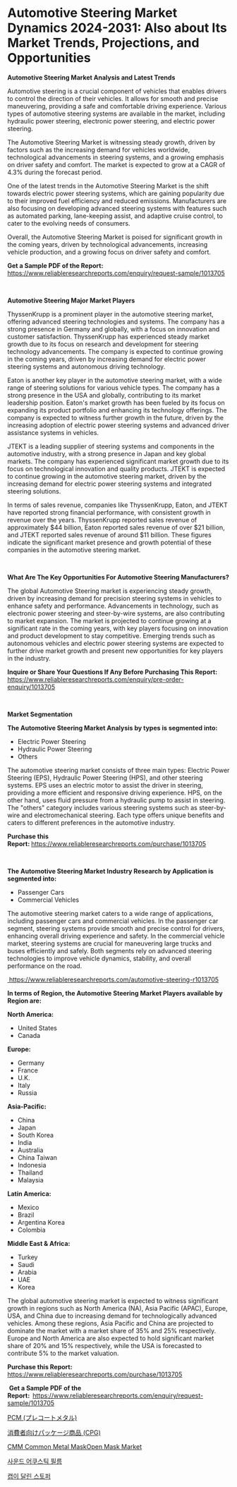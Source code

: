 <p><h1>Automotive Steering Market Dynamics 2024-2031: Also about Its Market Trends, Projections, and Opportunities</h1></p><p><strong>Automotive Steering Market Analysis and Latest Trends</strong></p>
<p><p>Automotive steering is a crucial component of vehicles that enables drivers to control the direction of their vehicles. It allows for smooth and precise maneuvering, providing a safe and comfortable driving experience. Various types of automotive steering systems are available in the market, including hydraulic power steering, electronic power steering, and electric power steering.</p><p>The Automotive Steering Market is witnessing steady growth, driven by factors such as the increasing demand for vehicles worldwide, technological advancements in steering systems, and a growing emphasis on driver safety and comfort. The market is expected to grow at a CAGR of 4.3% during the forecast period.</p><p>One of the latest trends in the Automotive Steering Market is the shift towards electric power steering systems, which are gaining popularity due to their improved fuel efficiency and reduced emissions. Manufacturers are also focusing on developing advanced steering systems with features such as automated parking, lane-keeping assist, and adaptive cruise control, to cater to the evolving needs of consumers.</p><p>Overall, the Automotive Steering Market is poised for significant growth in the coming years, driven by technological advancements, increasing vehicle production, and a growing focus on driver safety and comfort.</p></p>
<p><strong>Get a Sample PDF of the Report:&nbsp;</strong> <a href="https://www.reliableresearchreports.com/enquiry/request-sample/1013705">https://www.reliableresearchreports.com/enquiry/request-sample/1013705</a></p>
<p>&nbsp;</p>
<p><strong>Automotive Steering Major Market Players</strong></p>
<p><p>ThyssenKrupp is a prominent player in the automotive steering market, offering advanced steering technologies and systems. The company has a strong presence in Germany and globally, with a focus on innovation and customer satisfaction. ThyssenKrupp has experienced steady market growth due to its focus on research and development for steering technology advancements. The company is expected to continue growing in the coming years, driven by increasing demand for electric power steering systems and autonomous driving technology.</p><p>Eaton is another key player in the automotive steering market, with a wide range of steering solutions for various vehicle types. The company has a strong presence in the USA and globally, contributing to its market leadership position. Eaton's market growth has been fueled by its focus on expanding its product portfolio and enhancing its technology offerings. The company is expected to witness further growth in the future, driven by the increasing adoption of electric power steering systems and advanced driver assistance systems in vehicles.</p><p>JTEKT is a leading supplier of steering systems and components in the automotive industry, with a strong presence in Japan and key global markets. The company has experienced significant market growth due to its focus on technological innovation and quality products. JTEKT is expected to continue growing in the automotive steering market, driven by the increasing demand for electric power steering systems and integrated steering solutions.</p><p>In terms of sales revenue, companies like ThyssenKrupp, Eaton, and JTEKT have reported strong financial performance, with consistent growth in revenue over the years. ThyssenKrupp reported sales revenue of approximately $44 billion, Eaton reported sales revenue of over $21 billion, and JTEKT reported sales revenue of around $11 billion. These figures indicate the significant market presence and growth potential of these companies in the automotive steering market.</p></p>
<p>&nbsp;</p>
<p><strong>What Are The Key Opportunities For Automotive Steering Manufacturers?</strong></p>
<p><p>The global Automotive Steering market is experiencing steady growth, driven by increasing demand for precision steering systems in vehicles to enhance safety and performance. Advancements in technology, such as electronic power steering and steer-by-wire systems, are also contributing to market expansion. The market is projected to continue growing at a significant rate in the coming years, with key players focusing on innovation and product development to stay competitive. Emerging trends such as autonomous vehicles and electric power steering systems are expected to further drive market growth and present new opportunities for key players in the industry.</p></p>
<p><strong>Inquire or Share Your Questions If Any Before Purchasing This Report:</strong> <a href="https://www.reliableresearchreports.com/enquiry/pre-order-enquiry/1013705">https://www.reliableresearchreports.com/enquiry/pre-order-enquiry/1013705</a></p>
<p>&nbsp;</p>
<p><strong>Market Segmentation</strong></p>
<p><strong>The Automotive Steering Market Analysis by types is segmented into:</strong></p>
<p><ul><li>Electric Power Steering</li><li>Hydraulic Power Steering</li><li>Others</li></ul></p>
<p><p>The automotive steering market consists of three main types: Electric Power Steering (EPS), Hydraulic Power Steering (HPS), and other steering systems. EPS uses an electric motor to assist the driver in steering, providing a more efficient and responsive driving experience. HPS, on the other hand, uses fluid pressure from a hydraulic pump to assist in steering. The "others" category includes various steering systems such as steer-by-wire and electromechanical steering. Each type offers unique benefits and caters to different preferences in the automotive industry.</p></p>
<p><strong>Purchase this Report:&nbsp;</strong><a href="https://www.reliableresearchreports.com/purchase/1013705">https://www.reliableresearchreports.com/purchase/1013705</a></p>
<p>&nbsp;</p>
<p><strong>The Automotive Steering Market Industry Research by Application is segmented into:</strong></p>
<p><ul><li>Passenger Cars</li><li>Commercial Vehicles</li></ul></p>
<p><p>The automotive steering market caters to a wide range of applications, including passenger cars and commercial vehicles. In the passenger car segment, steering systems provide smooth and precise control for drivers, enhancing overall driving experience and safety. In the commercial vehicle market, steering systems are crucial for maneuvering large trucks and buses efficiently and safely. Both segments rely on advanced steering technologies to improve vehicle dynamics, stability, and overall performance on the road.</p></p>
<p><a href="https://www.reliableresearchreports.com/automotive-steering-r1013705">&nbsp;https://www.reliableresearchreports.com/automotive-steering-r1013705</a></p>
<p><strong>In terms of Region, the Automotive Steering Market Players available by Region are:</strong></p>
<p>
    <p> <strong> North America: </strong>
        <ul>
            <li>United States</li>
            <li>Canada</li>
        </ul>
        </p> 
    <p> <strong> Europe: </strong>
        <ul>
            <li>Germany</li>
            <li>France</li>
            <li>U.K.</li>
            <li>Italy</li>
            <li>Russia</li>
        </ul>
        </p> 
    <p> <strong> Asia-Pacific: </strong>
        <ul>
            <li>China</li>
            <li>Japan</li>
            <li>South Korea</li>
            <li>India</li>
            <li>Australia</li>
            <li>China Taiwan</li>
            <li>Indonesia</li>
            <li>Thailand</li>
            <li>Malaysia</li>
        </ul>
        </p> 
    <p> <strong> Latin America: </strong>
        <ul>
            <li>Mexico</li>
            <li>Brazil</li>
            <li>Argentina Korea</li>
            <li>Colombia</li>
        </ul>
        </p> 
    <p> <strong> Middle East & Africa: </strong>
        <ul>
            <li>Turkey</li>
            <li>Saudi</li>
            <li>Arabia</li>
            <li>UAE</li>
            <li>Korea</li>
        </ul>
    </p>
    </p>
<p><p>The global automotive steering market is expected to witness significant growth in regions such as North America (NA), Asia Pacific (APAC), Europe, USA, and China due to increasing demand for technologically advanced vehicles. Among these regions, Asia Pacific and China are projected to dominate the market with a market share of 35% and 25% respectively. Europe and North America are also expected to hold significant market share of 20% and 15% respectively, while the USA is forecasted to contribute 5% to the market valuation.</p></p>
<p><strong>Purchase this Report: </strong><a href="https://www.reliableresearchreports.com/purchase/1013705">https://www.reliableresearchreports.com/purchase/1013705</a></p>
<p>&nbsp;<strong>Get a Sample PDF of the Report:&nbsp;&nbsp;</strong><a href="https://www.reliableresearchreports.com/enquiry/request-sample/1013705">https://www.reliableresearchreports.com/enquiry/request-sample/1013705</a></p>
<p><strong></strong></p>
<p><p><a href="https://github.com/deonnorth8/Market-Research-Report-List-1/blob/main/3565131120652.md">PCM (プレコートメタル)</a></p><p><a href="https://github.com/Sophiaard2003/Market-Research-Report-List-2/blob/main/1582099120651.md">消費者向けパッケージ商品 (CPG)</a></p><p><a href="https://github.com/ChiragRP21/Market-Research-Report-List-5/blob/main/cmm-common-metal-maskopen-mask-market.md">CMM Common Metal MaskOpen Mask Market</a></p><p><a href="https://github.com/ThomasElmes2022/Market-Research-Report-List-1/blob/main/4645267112698.md">사운드 어쿠스틱 필름</a></p><p><a href="https://github.com/risastia4/Market-Research-Report-List-1/blob/main/3429009112697.md">캡이 달린 스토퍼</a></p></p>